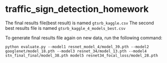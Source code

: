 # traffic_sign_detection_homework
The final results file(best result) is named `gtsrb_kaggle.csv`
The second best results file is named `gtsrb_kaggle_4_models_best.csv`

To generate final results file again on new data, run the following command:
```
python evaluate.py --model1 resnet_model_4/model_39.pth --model2 googlenet/model_18.pth --model3 resnet_34/model_13.pth --model4 stn_final_final/model_38.pth model5 resnet34_focal_loss/model_28.pth
```

